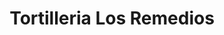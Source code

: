 ---
title: "Tortilleria Los Remedios"
url: /newton-grove/tortilleria-los-remedios/
shop: supermarket
---